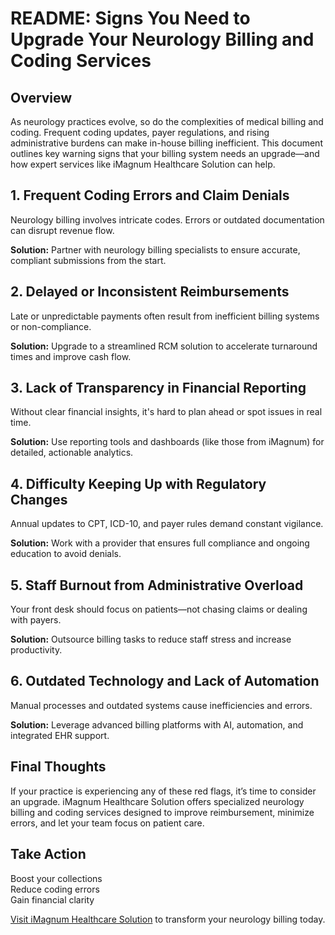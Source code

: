 # README: Signs You Need to Upgrade Your Neurology Billing and Coding Services

## Overview

As neurology practices evolve, so do the complexities of medical billing and coding. Frequent coding updates, payer regulations, and rising administrative burdens can make in-house billing inefficient. This document outlines key warning signs that your billing system needs an upgrade—and how expert services like iMagnum Healthcare Solution can help.


## 1. Frequent Coding Errors and Claim Denials

Neurology billing involves intricate codes. Errors or outdated documentation can disrupt revenue flow.

**Solution:** Partner with neurology billing specialists to ensure accurate, compliant submissions from the start.


## 2. Delayed or Inconsistent Reimbursements

Late or unpredictable payments often result from inefficient billing systems or non-compliance.

**Solution:** Upgrade to a streamlined RCM solution to accelerate turnaround times and improve cash flow.


## 3. Lack of Transparency in Financial Reporting

Without clear financial insights, it's hard to plan ahead or spot issues in real time.

**Solution:** Use reporting tools and dashboards (like those from iMagnum) for detailed, actionable analytics.


## 4. Difficulty Keeping Up with Regulatory Changes

Annual updates to CPT, ICD-10, and payer rules demand constant vigilance.

**Solution:** Work with a provider that ensures full compliance and ongoing education to avoid denials.


## 5. Staff Burnout from Administrative Overload

Your front desk should focus on patients—not chasing claims or dealing with payers.

**Solution:** Outsource billing tasks to reduce staff stress and increase productivity.


## 6. Outdated Technology and Lack of Automation

Manual processes and outdated systems cause inefficiencies and errors.

**Solution:** Leverage advanced billing platforms with AI, automation, and integrated EHR support.


## Final Thoughts

If your practice is experiencing any of these red flags, it’s time to consider an upgrade. iMagnum Healthcare Solution offers specialized neurology billing and coding services designed to improve reimbursement, minimize errors, and let your team focus on patient care.


## Take Action

Boost your collections  
Reduce coding errors  
Gain financial clarity  

 [Visit iMagnum Healthcare Solution](https://www.imagnumhealthcare.com) to transform your neurology billing today.

